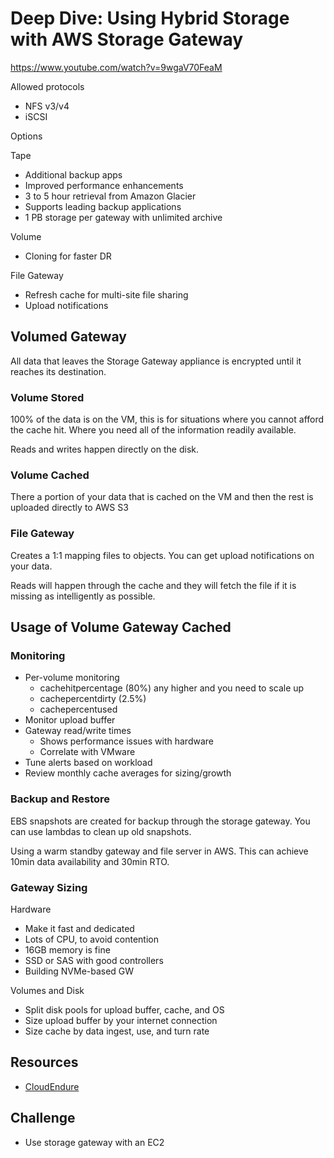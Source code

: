 # Deep Dive: Using Hybrid Storage with AWS Storage Gateway

https://www.youtube.com/watch?v=9wgaV70FeaM

Allowed protocols

- NFS v3/v4
- iSCSI

Options

Tape
- Additional backup apps
- Improved performance enhancements
- 3 to 5 hour retrieval from Amazon Glacier
- Supports leading backup applications
- 1 PB storage per gateway with unlimited archive

Volume
- Cloning for faster DR

File Gateway
- Refresh cache for multi-site file sharing
- Upload notifications

## Volumed Gateway

All data that leaves the Storage Gateway appliance is encrypted until it reaches its destination.

### Volume Stored

100% of the data is on the VM, this is for situations where you cannot afford the cache hit. Where you need all of the information readily available.

Reads and writes happen directly on the disk.

### Volume Cached

There a portion of your data that is cached on the VM and then the rest is uploaded directly to AWS S3

### File Gateway

Creates a 1:1 mapping files to objects. You can get upload notifications on your data.

Reads will happen through the cache and they will fetch the file if it is missing as intelligently as possible. 



## Usage of Volume Gateway Cached

### Monitoring

- Per-volume monitoring
    - cachehitpercentage (80%) any higher and you need to scale up
    - cachepercentdirty (2.5%)
    - cachepercentused
- Monitor upload buffer
- Gateway read/write times
    - Shows performance issues with hardware
    - Correlate with VMware
- Tune alerts based on workload
- Review monthly cache averages for sizing/growth

### Backup and Restore

EBS snapshots are created for backup through the storage gateway. You can use lambdas to clean up old snapshots.

Using a warm standby gateway and file server in AWS. This can achieve 10min data availability and 30min RTO.

### Gateway Sizing

Hardware 
- Make it fast and dedicated
- Lots of CPU, to avoid contention
- 16GB memory is fine
- SSD or SAS with good controllers
- Building NVMe-based GW

Volumes and Disk
- Split disk pools for upload buffer, cache, and OS
- Size upload buffer by your internet connection
- Size cache by data ingest, use, and turn rate

## Resources 
- [CloudEndure](https://aws.amazon.com/disaster-recovery/)

## Challenge

- Use storage gateway with an EC2